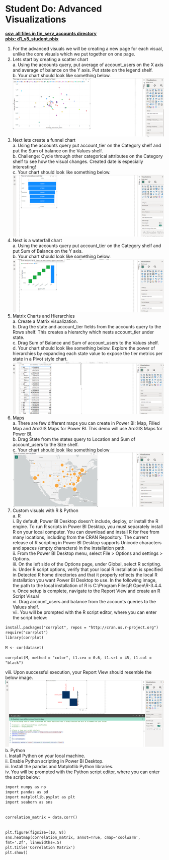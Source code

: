 # Student Do: Advanced Visualizations

[**csv: all files in fin_serv_accounts directory**](https://github.com/dave-melillo/advanced_powerbi/tree/main/data/fin_serv_accounts)<br>
[**pbix: d1_s5_student.pbix**](https://github.com/dave-melillo/advanced_powerbi/blob/main/pbix_files/d1_s5_student.pbix
)

1. For the advanced visuals we will be creating a new page for each visual, unlike the core visuals which we put together on one page. </br>
2. Lets start by creating a scatter chart</br>
    a. Using the accounts query, put average of account_users on the X axis and average of balance on the Y axis. Put state on the legend shelf. </br>
    b. Your chart should look like something below. </br>
        ![Alt Text](https://github.com/dave-melillo/advanced_powerbi/blob/main/activities/d1_s5/images/1.png) <br>
3. Next lets create a funnel chart</br>
    a. Using the accounts query put account_tier on the Category shelf and put the Sum of balance on the Values shelf. </br>
    b. Challenge: Cycle through other categorical attributes on the Category shelf to see how the visual changes. Created date is especially interesting!</br>
    c. Your chart should look like something below. </br>
        ![Alt Text](https://github.com/dave-melillo/advanced_powerbi/blob/main/activities/d1_s5/images/2.png) <br>
4. Next is a waterfall chart</br>
    a. Using the accounts query put account_tier on the Category shelf and put Sum of Balance on the Y axis. </br>
    b. Your chart should look like something below. </br>
    ![Alt Text](https://github.com/dave-melillo/advanced_powerbi/blob/main/activities/d1_s5/images/3.png) <br>
5. Matrix Charts and Hierarchies</br>
    a. Create a Matrix visualization. </br>
    b. Drag the state and account_tier fields from the accounts query to the Rows shelf. This creates a hierarchy which nests account_tier under state.</br>
    c. Drag Sum of Balance and Sum of account_users to the Values shelf. </br>
    d. Your chart should look like something below. Explore the power of hierarchies by expanding each state value to expose the tier metrics per state in a Pivot style chart. </br>
    ![Alt Text](https://github.com/dave-melillo/advanced_powerbi/blob/main/activities/d1_s5/images/4.png) <br>
6. Maps</br>
    a. There are few different maps you can create in Power BI: Map, Filled Map and ArcGIS Maps for Power BI. This demo will use ArcGIS Maps for Power BI. </br>
    b. Drag State from the states query to Location and Sum of account_users to the Size shelf. </br>
    c. Your chart should look like something below</br>
    ![Alt Text](https://github.com/dave-melillo/advanced_powerbi/blob/main/activities/d1_s5/images/5.png) <br>
7. Custom visuals with R & Python</br>
    a. R</br>
        i. By default, Power BI Desktop doesn't include, deploy, or install the R engine. To run R scripts in Power BI Desktop, you must separately install R on your local computer. You can download and install R for free from many locations, including from the CRAN Repository. The current release of R scripting in Power BI Desktop supports Unicode characters and spaces (empty characters) in the installation path.</br>
        ii. From the Power BI Desktop menu, select File > Options and settings > Options.</br>
        iii. On the left side of the Options page, under Global, select R scripting.</br>
        iv. Under R script options, verify that your local R installation is specified in Detected R home directories and that it properly reflects the local R installation you want Power BI Desktop to use. In the following image, the path to the local installation of R is C:\Program Files\R Open\R-3.4.4\.</br>
        v. Once setup is complete, navigate to the Report View and create an R Script Visual</br>
        vi. Drag account_users and balance from the accounts queries to the Values shelf.</br>
        vii. You will be prompted with the R script editor, where you can enter the script below: 

```
install.packages("corrplot", repos = "http://cran.us.r-project.org")
require("corrplot")
library(corrplot)

M <- cor(dataset)

corrplot(M, method = "color", t1.cex = 0.6, t1.srt = 45, t1.col = "black")
```

viii. Upon successful execution, your Report View should resemble the below image. </br>
![Alt Text](https://github.com/dave-melillo/advanced_powerbi/blob/main/activities/d1_s5/images/6.png) <br>
    b. Python</br>
        i. Install Python on your local machine.</br>
        ii. Enable Python scripting in Power BI Desktop.</br>
        iii. Install the pandas and Matplotlib Python libraries.</br>
        iv. You will be prompted with the Python script editor, where you can enter the script below: </br>

```
import numpy as np
import pandas as pd
import matplotlib.pyplot as plt
import seaborn as sns


correlation_matrix = data.corr()


plt.figure(figsize=(10, 8))
sns.heatmap(correlation_matrix, annot=True, cmap='coolwarm', fmt='.2f', linewidths=.5)
plt.title('Correlation Matrix')
plt.show()
```

